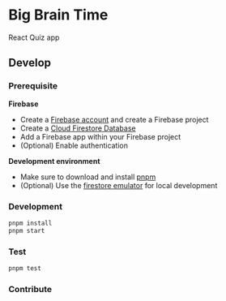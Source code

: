 # Big Brain Time

React Quiz app

## Develop

### Prerequisite

**Firebase**
- Create a [Firebase account](https://firebase.google.com/) and create a Firebase project
- Create a [Cloud Firestore Database](https://firebase.google.com/docs?authuser=0&hl=en)
- Add a Firebase app within your Firebase project
- (Optional) Enable authentication

**Development environment**
- Make sure to download and install [pnpm](https://pnpm.io/)
- (Optional) Use the [firestore emulator](https://firebase.google.com/docs/emulator-suite) for local development

### Development

```bash
pnpm install
pnpm start
```

### Test

```bash
pnpm test
```

### Contribute
